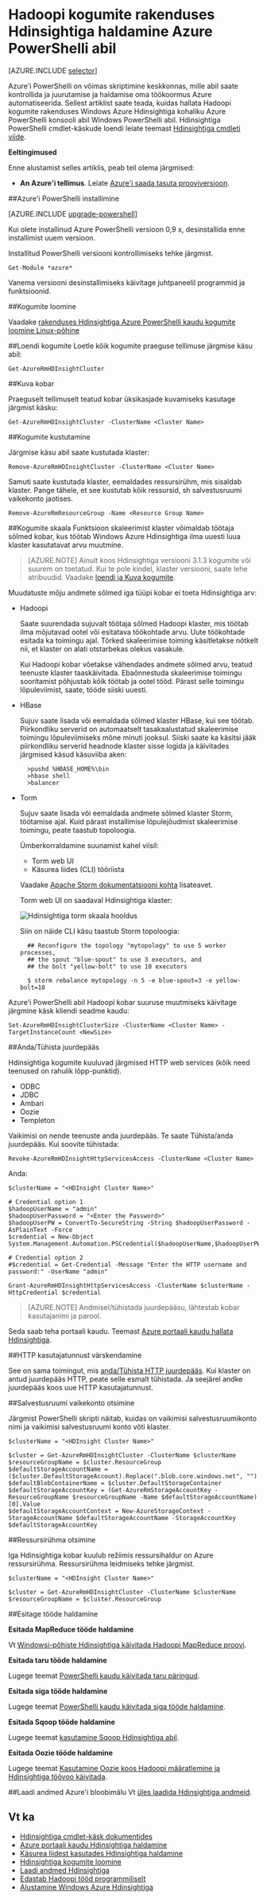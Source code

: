 <properties
    pageTitle="Hadoopi kogumite rakenduses Hdinsightiga PowerShelliga haldamine | Microsoft Azure'i"
    description="Saate teada, kuidas administraatoritoiminguid Hadoopi rühmad Hdinsightiga Azure PowerShelli abil sisse."
    services="hdinsight"
    editor="cgronlun"
    manager="jhubbard"
    tags="azure-portal"
    authors="mumian"
    documentationCenter=""/>

<tags
    ms.service="hdinsight"
    ms.workload="big-data"
    ms.tgt_pltfrm="na"
    ms.devlang="na"
    ms.topic="article"
    ms.date="08/10/2016"
    ms.author="jgao"/>

# <a name="manage-hadoop-clusters-in-hdinsight-by-using-azure-powershell"></a>Hadoopi kogumite rakenduses Hdinsightiga haldamine Azure PowerShelli abil

[AZURE.INCLUDE [selector](../../includes/hdinsight-portal-management-selector.md)]

Azure'i PowerShelli on võimas skriptimine keskkonnas, mille abil saate kontrollida ja juurutamise ja haldamise oma töökoormus Azure automatiseerida. Sellest artiklist saate teada, kuidas hallata Hadoopi kogumite rakenduses Windows Azure Hdinsightiga kohaliku Azure PowerShelli konsooli abil Windows PowerShelli abil. Hdinsightiga PowerShelli cmdlet-käskude loendi leiate teemast [Hdinsightiga cmdleti viide][hdinsight-powershell-reference].



**Eeltingimused**

Enne alustamist selles artiklis, peab teil olema järgmised:

- **An Azure'i tellimus**. Leiate [Azure'i saada tasuta prooviversioon](https://azure.microsoft.com/documentation/videos/get-azure-free-trial-for-testing-hadoop-in-hdinsight/).

##<a name="install-azure-powershell"></a>Azure'i PowerShelli installimine

[AZURE.INCLUDE [upgrade-powershell](../../includes/hdinsight-use-latest-powershell.md)]

Kui olete installinud Azure PowerShelli versioon 0,9 x, desinstallida enne installimist uuem versioon.

Installitud PowerShelli versiooni kontrollimiseks tehke järgmist.

    Get-Module *azure*
    
Vanema versiooni desinstallimiseks käivitage juhtpaneelil programmid ja funktsioonid. 


##<a name="create-clusters"></a>Kogumite loomine

Vaadake [rakenduses Hdinsightiga Azure PowerShelli kaudu kogumite loomine Linux-põhine](hdinsight-hadoop-create-linux-clusters-azure-powershell.md)

##<a name="list-clusters"></a>Loendi kogumite
Loetle kõik kogumite praeguse tellimuse järgmise käsu abil:

    Get-AzureRmHDInsightCluster

##<a name="show-cluster"></a>Kuva kobar

Praeguselt tellimuselt teatud kobar üksikasjade kuvamiseks kasutage järgmist käsku:

    Get-AzureRmHDInsightCluster -ClusterName <Cluster Name>

##<a name="delete-clusters"></a>Kogumite kustutamine

Järgmise käsu abil saate kustutada klaster:

    Remove-AzureRmHDInsightCluster -ClusterName <Cluster Name>

Samuti saate kustutada klaster, eemaldades ressursirühm, mis sisaldab klaster. Pange tähele, et see kustutab kõik ressursid, sh salvestusruumi vaikekonto jaotises.

    Remove-AzureRmResourceGroup -Name <Resource Group Name>
            
##<a name="scale-clusters"></a>Kogumite skaala
Funktsioon skaleerimist klaster võimaldab töötaja sõlmed kobar, kus töötab Windows Azure Hdinsightiga ilma uuesti luua klaster kasutatavat arvu muutmine.

>[AZURE.NOTE] Ainult koos Hdinsightiga versiooni 3.1.3 kogumite või suurem on toetatud. Kui te pole kindel, klaster versiooni, saate lehe atribuudid.  Vaadake [loendi ja Kuva kogumite](hdinsight-administer-use-portal-linux.md#list-and-show-clusters).

Muudatuste mõju andmete sõlmed iga tüüpi kobar ei toeta Hdinsightiga arv:

- Hadoopi

    Saate suurendada sujuvalt töötaja sõlmed Hadoopi klaster, mis töötab ilma mõjutavad ootel või esitatava töökohtade arvu. Uute töökohtade esitada ka toimingu ajal. Tõrked skaleerimise toiming käsitletakse nõtkelt nii, et klaster on alati otstarbekas olekus vasakule.

    Kui Hadoopi kobar võetakse vähendades andmete sõlmed arvu, teatud teenuste klaster taaskäivitada. Ebaõnnestuda skaleerimise toimingu sooritamist põhjustab kõik töötab ja ootel tööd. Pärast selle toimingu lõpuleviimist, saate, tööde siiski uuesti.

- HBase

    Sujuv saate lisada või eemaldada sõlmed klaster HBase, kui see töötab. Piirkondliku serverid on automaatselt tasakaalustatud skaleerimise toimingu lõpuleviimiseks mõne minuti jooksul. Siiski saate ka käsitsi jääk piirkondliku serverid headnode klaster sisse logida ja käivitades järgmised käsud käsuviiba aken:

        >pushd %HBASE_HOME%\bin
        >hbase shell
        >balancer

- Torm

    Sujuv saate lisada või eemaldada andmete sõlmed klaster Storm, töötamise ajal. Kuid pärast installimise lõpulejõudmist skaleerimise toimingu, peate taastub topoloogia.

    Ümberkorraldamine suunamist kahel viisil:

    * Torm web UI
    * Käsurea liides (CLI) tööriista

    Vaadake [Apache Storm dokumentatsiooni kohta](http://storm.apache.org/documentation/Understanding-the-parallelism-of-a-Storm-topology.html) lisateavet.

    Torm web UI on saadaval Hdinsightiga klaster:

    ![Hdinsightiga torm skaala hooldus](./media/hdinsight-administer-use-management-portal/hdinsight.portal.scale.cluster.storm.rebalance.png)

    Siin on näide CLI käsu taastub Storm topoloogia:

        ## Reconfigure the topology "mytopology" to use 5 worker processes,
        ## the spout "blue-spout" to use 3 executors, and
        ## the bolt "yellow-bolt" to use 10 executors

        $ storm rebalance mytopology -n 5 -e blue-spout=3 -e yellow-bolt=10

Azure'i PowerShelli abil Hadoopi kobar suuruse muutmiseks käivitage järgmine käsk kliendi seadme kaudu:

    Set-AzureRmHDInsightClusterSize -ClusterName <Cluster Name> -TargetInstanceCount <NewSize>
    

##<a name="grantrevoke-access"></a>Anda/Tühista juurdepääs

Hdinsightiga kogumite kuuluvad järgmised HTTP web services (kõik need teenused on rahulik lõpp-punktid).

- ODBC
- JDBC
- Ambari
- Oozie
- Templeton


Vaikimisi on nende teenuste anda juurdepääs. Te saate Tühista/anda juurdepääs. Kui soovite tühistada:

    Revoke-AzureRmHDInsightHttpServicesAccess -ClusterName <Cluster Name>

Anda:

    $clusterName = "<HDInsight Cluster Name>"

    # Credential option 1
    $hadoopUserName = "admin"
    $hadoopUserPassword = "<Enter the Password>"
    $hadoopUserPW = ConvertTo-SecureString -String $hadoopUserPassword -AsPlainText -Force
    $credential = New-Object System.Management.Automation.PSCredential($hadoopUserName,$hadoopUserPW)

    # Credential option 2
    #$credential = Get-Credential -Message "Enter the HTTP username and password:" -UserName "admin"
    
    Grant-AzureRmHDInsightHttpServicesAccess -ClusterName $clusterName -HttpCredential $credential

>[AZURE.NOTE] Andmisel/tühistada juurdepääsu, lähtestab kobar kasutajanimi ja parool.

Seda saab teha portaali kaudu. Teemast [Azure portaali kaudu hallata Hdinsightiga][hdinsight-admin-portal].

##<a name="update-http-user-credentials"></a>HTTP kasutajatunnust värskendamine

See on sama toimingut, mis [anda/Tühista HTTP juurdepääs](#grant/revoke-access). Kui klaster on antud juurdepääs HTTP, peate selle esmalt tühistada.  Ja seejärel andke juurdepääs koos uue HTTP kasutajatunnust.


##<a name="find-the-default-storage-account"></a>Salvestusruumi vaikekonto otsimine

Järgmist PowerShelli skripti näitab, kuidas on vaikimisi salvestusruumikonto nimi ja vaikimisi salvestusruumi konto võti klaster.

    $clusterName = "<HDInsight Cluster Name>"
    
    $cluster = Get-AzureRmHDInsightCluster -ClusterName $clusterName
    $resourceGroupName = $cluster.ResourceGroup
    $defaultStorageAccountName = ($cluster.DefaultStorageAccount).Replace(".blob.core.windows.net", "")
    $defaultBlobContainerName = $cluster.DefaultStorageContainer
    $defaultStorageAccountKey = (Get-AzureRmStorageAccountKey -ResourceGroupName $resourceGroupName -Name $defaultStorageAccountName)[0].Value
    $defaultStorageAccountContext = New-AzureStorageContext -StorageAccountName $defaultStorageAccountName -StorageAccountKey $defaultStorageAccountKey 

##<a name="find-the-resource-group"></a>Ressursirühma otsimine

Iga Hdinsightiga kobar kuulub režiimis ressursihaldur on Azure ressursirühma.  Ressursirühma leidmiseks tehke järgmist.

    $clusterName = "<HDInsight Cluster Name>"
    
    $cluster = Get-AzureRmHDInsightCluster -ClusterName $clusterName
    $resourceGroupName = $cluster.ResourceGroup


##<a name="submit-jobs"></a>Esitage tööde haldamine

**Esitada MapReduce tööde haldamine**

Vt [Windowsi-põhiste Hdinsightiga käivitada Hadoopi MapReduce proovi](hdinsight-run-samples.md).

**Esitada taru tööde haldamine** 

Lugege teemat [PowerShelli kaudu käivitada taru päringud](hdinsight-hadoop-use-hive-powershell.md).

**Esitada siga tööde haldamine**

Lugege teemat [PowerShelli kaudu käivitada siga tööde haldamine](hdinsight-hadoop-use-pig-powershell.md).

**Esitada Sqoop tööde haldamine**

Lugege teemat [kasutamine Sqoop Hdinsightiga abil](hdinsight-use-sqoop.md).

**Esitada Oozie tööde haldamine**

Lugege teemat [Kasutamine Oozie koos Hadoopi määratlemine ja Hdinsightiga töövoo käivitada](hdinsight-use-oozie.md).

##<a name="upload-data-to-azure-blob-storage"></a>Laadi andmed Azure'i bloobimälu
Vt [üles laadida Hdinsightiga andmeid][hdinsight-upload-data].


## <a name="see-also"></a>Vt ka
* [Hdinsightiga cmdlet-käsk dokumentides][hdinsight-powershell-reference]
* [Azure portaali kaudu Hdinsightiga haldamine][hdinsight-admin-portal]
* [Käsurea liidest kasutades Hdinsightiga haldamine][hdinsight-admin-cli]
* [Hdinsightiga kogumite loomine][hdinsight-provision]
* [Laadi andmed Hdinsightiga][hdinsight-upload-data]
* [Edastab Hadoopi tööd programmiliselt][hdinsight-submit-jobs]
* [Alustamine Windows Azure Hdinsightiga][hdinsight-get-started]


[azure-purchase-options]: http://azure.microsoft.com/pricing/purchase-options/
[azure-member-offers]: http://azure.microsoft.com/pricing/member-offers/
[azure-free-trial]: http://azure.microsoft.com/pricing/free-trial/

[hdinsight-get-started]: hdinsight-hadoop-linux-tutorial-get-started.md
[hdinsight-provision]: hdinsight-provision-clusters.md
[hdinsight-provision-custom-options]: hdinsight-provision-clusters.md#configuration
[hdinsight-submit-jobs]: hdinsight-submit-hadoop-jobs-programmatically.md

[hdinsight-admin-cli]: hdinsight-administer-use-command-line.md
[hdinsight-admin-portal]: hdinsight-administer-use-management-portal.md
[hdinsight-storage]: hdinsight-hadoop-use-blob-storage.md
[hdinsight-use-hive]: hdinsight-use-hive.md
[hdinsight-use-mapreduce]: hdinsight-use-mapreduce.md
[hdinsight-upload-data]: hdinsight-upload-data.md
[hdinsight-flight]: hdinsight-analyze-flight-delay-data.md

[hdinsight-powershell-reference]: https://msdn.microsoft.com/library/dn858087.aspx

[powershell-install-configure]: powershell-install-configure.md

[image-hdi-ps-provision]: ./media/hdinsight-administer-use-powershell/HDI.PS.Provision.png
